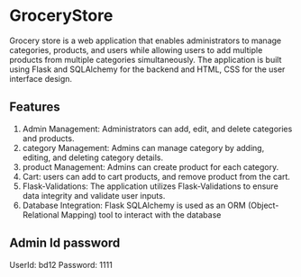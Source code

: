 
# GroceryStore

Grocery store is a web application that enables administrators to manage categories, products, and users while allowing users to add multiple products from multiple categories simultaneously. The application is built using Flask and SQLAlchemy for the backend and HTML, CSS for the user interface design.


## Features
1. Admin Management: Administrators can add, edit, and delete categories and products.
2. category Management: Admins can manage category by adding, editing, and deleting category details.
3. product Management: Admins can create product for each category.
4. Cart: users can add to cart products, and remove product from the cart. 
5. Flask-Validations: The application utilizes Flask-Validations to ensure data integrity and validate user inputs.
6. Database Integration: Flask SQLAlchemy is used as an ORM (Object-Relational Mapping) tool to interact with the database

## Admin Id password
UserId: bd12
Password: 1111